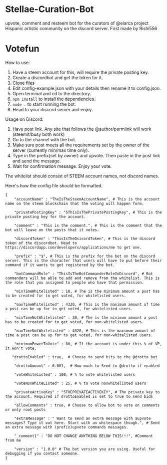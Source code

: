 # Stellae-Curation-Bot
upvote, comment and resteem bot for the curators of @elarca project Hispanic artistic community on the discord server.
First made by Rishi556

# Votefun

How to use:

1. Have a steem account for this, will require the private posting key.
2. Create a discordbot and get the token for it.
3. Clone files
4. Edit config-example.json with your details then rename it to config.json.
5. Open terminal and cd to the directory.
6. `npm install` to install the dependencies.
7. `node .` to start running the bot. 
8. Head to your discord server and enjoy.


Usage on Discord:

1. Have post link. Any site that follows the @author/permlink will work (steemit/busy both work)
2. Go to the channel with the bot. 
3. Make sure post meets all the requirements set by the owner of the server (currently min/max time only). 
4. Type in the prefix(set by owner) and upvote. Then paste in the post link and send the message.
5. Wait for confirmation message. Enjoy your vote.

The whitelist should consist of STEEM account names, not discord names.

Here's how the config file should be formatted. 
```
{
    "accountName" : "TheIsTheSteemAccountName", # This is the account name on the steem blockchain that the voting will happen form.
    
    "privatePostingKey" : "5ThisIsThePrivatePostingKey", # This is the private posting key for the account.
    
    "comment" : "This is the comment.", # This is the comment that the bot will leave on the posts that it votes.
    
    "discordToken" : "ThisIsTheDsicordToken", # This is the discord token of the discordbot. Head to https://discordapp.com/developers/applications/me to get one.
    
    "prefix" : "$", # This is the prefix for the bot on the discord server. This is the character that users will have to put before their command if it wants to get registered by the bot. 
    
    "botCommandRole" : "ThisIsTheBotCommanderRoleInDiscord", # Bot commanders will be able to add and remove from the whitelist. This is the role that you assigned to people who have that permission.
    
    "minTimeWhitelisted" : 10, # The is the minimum amount a post has to be created for to get voted, for whitelisted users.
    
    "maxTimeWhitelisted" : 4320, # This is the maximum amount of time a post can be up for to get voted, for whitelisted users.
    
    "minTimeNotWhitelisted" : 30, # The is the minimum amount a post has to be created for to get voted, for non-whitelisted users.
    
    "maxTimeNotWhitelisted" : 4320, # This is the maximum amount of time a post can be up for to get voted, for non-whitelisted users.
    
    "minimumPowerToVote" : 80, # If the account is under this % of VP, it won't vote.
    
   "drottoEnabled" : true,  # Choose to send bits to the @drotto bot
   
    "drottoAmount" : 0.001,  # How much to Send to @drotto if enabled
    
    "voteWhiteListed" : 100, # % to vote whitelisted users
    
    "voteNonWhiteListed" : 25, # % to vote nonwhitelisted users
    
    "privateActiveKey" : "5THEPRIVATEACTIVEKEY", # The private key to the account. Required if drottoEnabled is set to true to send bids
    
    "allowComments" : true, # Choose to allow bot to vote on comments or only root posts
    
    "extraMessage" : " Want to send an extra message with $upvote messages? Type it out here. Start with an whitespace though.", # Send an extra message with (prefix)upvote commands messages.
    
    "_comment1" : "DO NOT CHANGE ANYTHING BELOW THIS!!!", #Comment from me
    
    "version" : "1.0.0" # The bot version you are using. Useful for debugging if you contact someone.
}
```




